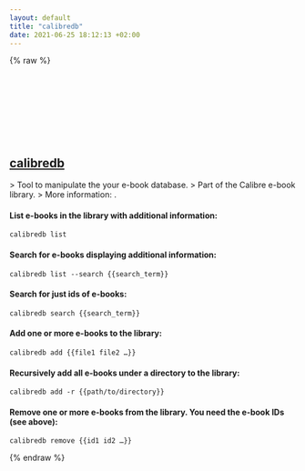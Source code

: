 ```yaml
---
layout: default
title: "calibredb"
date: 2021-06-25 18:12:13 +02:00
---
```

{% raw %}
<h2 id="calibredb">
  <a href="/en/common/calibredb.html">calibredb</a> <a href="#calibredb"><svg class="icon">
    <use href="/assets/images/unicode_sprite.svg#link" />
  </svg></a>
</h2>
> Tool to manipulate the your e-book database.
> Part of the Calibre e-book library.
> More information: <https://manual.calibre-ebook.com/generated/en/calibredb.html>.

#### List e-books in the library with additional information:
```shell
calibredb list
```
#### Search for e-books displaying additional information:
```shell
calibredb list --search {{search_term}}
```
#### Search for just ids of e-books:
```shell
calibredb search {{search_term}}
```
#### Add one or more e-books to the library:
```shell
calibredb add {{file1 file2 …}}
```
#### Recursively add all e-books under a directory to the library:
```shell
calibredb add -r {{path/to/directory}}
```
#### Remove one or more e-books from the library. You need the e-book IDs (see above):
```shell
calibredb remove {{id1 id2 …}}
```
{% endraw %}